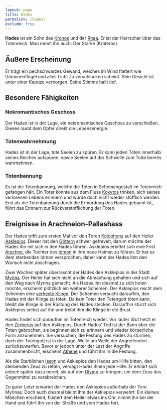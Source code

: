 ```yaml
---
layout: page
title: Hades
permalink: /hades/
exclude: true
---
```


**Hades** ist ein Sohn des [Kronos](/kronos/) und der [Rhea](/rhea/). Er ist der Herrscher über das Totenreich. Man nennt ihn auch: Der Starke (Krateros).

## Äußere Erscheinung

Er trägt ein pechschwarzes Gewand, welches im Wind flattert wie Dämonenflügel und alles Licht zu verschlucken scheint. Sein Gesicht ist unter einer Kapuze verborgen. Seine Stimme hallt tief.

## Besondere Fähigkeiten
### Nekromantisches Geschoss

Der Hades ist in der Lage, ein nekromantisches Geschoss zu verschießen. Dieses raubt dem Opfer direkt die Lebensenergie.

### Totenwahrnehmung

Hades ist in der Lage, tote Seelen zu spüren. Er kann jeden Toten innerhalb seines Reiches aufspüren, sowie Seelen auf der Schwelle zum Tode bereits wahrnehmen.

### Totenbannung

Es ist die Totenbannung, welche die Toten in Schemengestalt im Totenreich gefangen hält. Ein Toter könnte aus dem Fluss [Kokytos](/kokytos/) trinken, sich seines verlorenen Lebens erinnern und würde doch nicht wieder stofflich werden. Erst als die Totenbannung durch die Ermordung des Hades gebannt ist, führt das Erinnern zur Rückverstofflichung der Toten.

## Ereignisse in Arachneion-Pallashass

Der Hades trifft zum ersten Mal vor den Toren [Kolophons](/kolophon/) auf den Heiler [Asklepios](/asklepios/). Dieser hat den [Göttern](/goetter/) schwer gefrevelt, darum möchte der Hades ihn mit sich in den Hades führen. Asklepios erbittet sich eine Frist [Arachne](/arachne/), die Tochter des [Idmon](/idmon/) in ihre neue Heimat zu führen. Er hat es dem sterbenden Idmon versprochen, daher kann der Hades ihm den Wunsch nicht abschlagen.

Zwei Wochen später überrascht der Hades den Asklepios in der Stadt [Myrina](/myrina/). Der Heiler hat sich nicht an die Abmachung gehalten und sich auf den Weg nach Myrina gemacht. Als Hades ihn diesmal zu sich holen möchte, erscheint plötzlich ein weiterer Schemen. Der Asklepios reicht dem Schemen eine [verhexte Klinge](/hadesbrand/). Der Schemen versucht daraufhin, den Hades mit der Klinge zu töten. Da kein Toter den Totengott töten kann, bleibt die Klinge in der Rüstung des Hades stecken. Daraufhin stürzt sich Asklepios selbst auf ihn und treibt ihm die Klinge in die Brust.

Hades findet sich daraufhin im Totenreich wieder. Vor lauter Wut hetzt er den [Zerberus](/zerberus/) auf den Asklepios. Durch Hades’ Tod ist der Bann über die Toten gebrochen, sie beginnen sich zu erinnern und wieder körperliche Form anzunehmen. Sie versuchen, die Festung des Hades zu stürmen, doch der Totengott ist in der Lage, Welle um Welle der Angreifenden zurückzuwerfen. Bevor er jedoch unter der Last der Angriffe zusammenbricht, erscheint [Athene](/athene/) und führt ihn in die Festung.

Als die Sterblichen [Iason](/iason/) und Asklepios den Hades um Hilfe bitten, den sterbenden Zeus zu retten, versagt Hades ihnen jede Hilfe. Er erklärt sich jedoch später dazu bereit, sie auf den [Olymp](/olymp/) zu bringen, um dem Zeus das Gegenmittel zu verabreichen.

Zu guter Letzt erwartet der Hades den Asklepios außerhalb der Tore Myrinas. Doch auch diesmal bleibt ihm der Asklepios verwehrt: Ein kleines Mädchen erscheint, flüstert dem Heiler etwas ins Ohr, nimmt ihn bei der Hand und führt ihn von der Straße und vom Hades fort.

